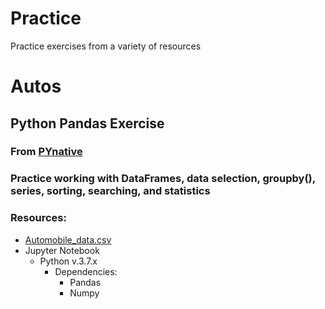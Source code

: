 # Practice
Practice exercises from a variety of resources

# Autos
## Python Pandas Exercise
### From [PYnative](https://pynative.com/python-pandas-exercise/)
### Practice working with DataFrames, data selection, groupby(), series, sorting, searching, and statistics

### Resources:
- [Automobile_data.csv](Resources/Automobile_data.csv)
- Jupyter Notebook
    - Python v.3.7.x
        - Dependencies:
            - Pandas
            - Numpy

